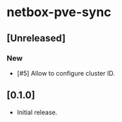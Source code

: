 # netbox-pve-sync

## [Unreleased]

### New

- [#5] Allow to configure cluster ID.

## [0.1.0]

- Initial release.